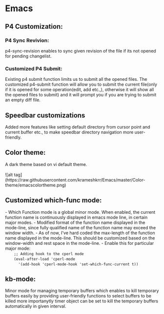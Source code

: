<h1>Emacs</h1>

<h2>P4 Customization:</h2>
<h3>P4 Sync Revivion:</h3>
p4-sync-revision enables to sync given revision of the file if its not opened for pending changelist.

<h3>Customized P4 Submit:</h3>
Existing p4 submit function limits us to submit all the opened files. The customized p4-submit function will allow you to submit the current file(only if it is opened for some operation(edit, add etc.,), otherwise it will show all the opened files to submit) and it will prompt you if you are trying to submit an empty diff file.

<h2>Speedbar customizations</h2>
Added more features like setting default directory from cursor point and current buffer etc., to make speedbar directory navigation more user-friendly.

<h2>Color theme:</h2>
A dark theme based on vi default theme.
</br></br>
![alt tag](https://raw.githubusercontent.com/krameshkrr/Emacs/master/Color-theme/emacscolortheme.png)

<h2>Customized which-func mode:</h2>
- Which Function mode is a global minor mode.  When enabled, the current function name is continuously displayed in emacs mode line, in certain major modes.
- Modified format of the function name displayed in the mode-line, since fully qualified name of the function name may exceed the window width.
- As of now, I've hard coded the max-length of the function name displayed in the mode-line. This should be customized based on the window-width and rest space in the mode-line.
- Enable this for particular major mode:  
<code>
    ;; Adding hook to the cperl mode  
    (eval-after-load 'cperl-mode  
	  '(add-hook 'cperl-mode-hook 'set-which-func-current t))
</code>

<h2>kb-mode:</h2>
Minor mode for managing temporary buffers which enables to kill temporary buffers easily by providing user-friendly functions to select buffers to be killed more importanytly timer object can be set to kill the temporary buffers automatically in given interval.
